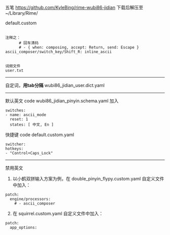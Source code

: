 五笔
https://github.com/KyleBing/rime-wubi86-jidian
下载后解压至 ~/Library/Rime/

default.custom
```

注释之：
      # 回车清码
      # - { when: composing, accept: Return, send: Escape }
ascii_composer/switch_key/Shift_R: inline_ascii
```

```

词频文件
user.txt
```

---
自定词，**用tab分隔**
wubi86_jidian_user.dict.yaml

---
默认英文
code wubi86_jidian_pinyin.schema.yaml
加入
```
switches:
- name: ascii_mode
  reset: 1
  states: [ 中文, En ]
```


快捷键
code default.custom.yaml 
```
switcher:
hotkeys:
- "Control+Caps_Lock"

```

---
禁用英文
1. 以小鹤双拼输入方案为例，在 double_pinyin_flypy.custom.yaml 自定义文件中加入：
```
patch:
  engine/processors:
    # - ascii_composer
```
2. 在 squirrel.custom.yaml 自定义文件中加入：
```
patch:
  app_options:
```

